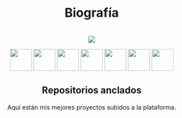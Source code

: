 <h1 align="center">Biografía</h1><p align="center">

<br>
  <img src='https://github-readme-stats.vercel.app/api?username=nosoyz&show_icons=true&theme=tokyonight'>

<p align="center">
  <img src='https://i.imgur.com/ELC5E2x.png' height='50px'>
  <img src='https://i.imgur.com/OS6L9MW.png' height='50px'>
  <img src='https://i.imgur.com/GAQuyz4.png' height='50px'>
  <img src='https://i.imgur.com/aO50oaW.jpg' height='50px'>
  <img src='https://i.imgur.com/36AGb0R.png' height='50px'>
  <img src='https://i.imgur.com/cxpwb2C.png' height='50px'>
  <img src='https://i.imgur.com/1efgMO7.png' height='50px'>
 
<h2 align="center">Repositorios anclados</h2>
<p align="center">Aquí están mis mejores proyectos subidos a la plataforma.</p> <p

